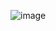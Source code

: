 ![image](https://user-images.githubusercontent.com/62122667/168495177-ecf97b58-ea5d-496c-afc1-60fa7fb99a34.png)
